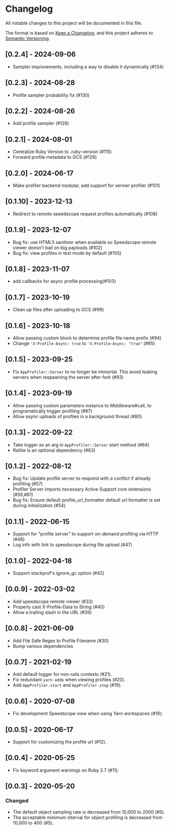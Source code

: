 # Changelog
All notable changes to this project will be documented in this file.

The format is based on [Keep a Changelog](https://keepachangelog.com/en/1.0.0/),
and this project adheres to [Semantic Versioning](https://semver.org/spec/v2.0.0.html).

## [0.2.4] - 2024-09-06

- Sampler improvements, including a way to disable it dynamically (#134)

## [0.2.3] - 2024-08-28

- Profile sampler probability fix (#130)

## [0.2.2] - 2024-08-26

- Add profile sampler (#128)

## [0.2.1] - 2024-08-01

- Centralize Ruby Version to .ruby-version (#115)
- Forward profile metadata to GCS (#126)

## [0.2.0] - 2024-06-17

- Make profiler backend modular, add support for vernier profiler (#101)

## [0.1.10] - 2023-12-13

- Redirect to remote speedscope request profiles automatically (#108)

## [0.1.9] - 2023-12-07

- Bug fix: use HTML5 sanitizer when available so Speedscope remote viewer doesn't bail on big payloads (#102)
- Bug fix: view profiles in test mode by default (#105)

## [0.1.8] - 2023-11-07

- add callbacks for async profile processing(#103)

## [0.1.7] - 2023-10-19

- Clean up files after uploading to GCS (#99)

## [0.1.6] - 2023-10-18

- Allow passing custom block to determine profile file name prefix (#94)
- Change `'X-Profile-Async: true` to `'X-Profile-Async: "true"` (#95)

## [0.1.5] - 2023-09-25

- Fix `AppProfiler::Server` to no longer be immortal. This avoid leaking servers when respawning the server after fork (#93)

## [0.1.4] - 2023-09-19

- Allow passing custom parameters instance to Middleware#call, to programatically trigger profiling (#87)
- Allow async uploads of profiles in a background thread (#80)

## [0.1.3] - 2022-09-22

- Take logger as an arg in `AppProfiler::Server` start method (#64)
- Railtie is an optional dependency (#63)

## [0.1.2] - 2022-08-12

- Bug fix: Update profile server to respond with a conflict if already profiling (#57)
- Profiler Server imports necessary Active Support core extensions (#59,#61)
- Bug fix: Ensure default profile_url_formatter default url formatter is set during initialization (#54)

## [0.1.1] - 2022-06-15

- Support for "profile server" to support on-demand profiling via HTTP (#48)
- Log info with link to speedscope during file upload (#47)

## [0.1.0] - 2022-04-18

- Support stackprof's ignore_gc option (#42)

## [0.0.9] - 2022-03-02

- Add speedscope remote viewer (#33)
- Properly cast X-Profile-Data to String (#40)
- Allow a trailing slash in the URL (#39)

## [0.0.8] - 2021-06-09

- Add File Safe Regex to Profile Filename (#30)
- Bump various dependencies

## [0.0.7] - 2021-02-19

- Add default logger for non-rails contexts (#21).
- Fix redundant `yarn add`s when viewing profiles (#20).
- Add `AppProfiler.start` and `AppProfiler.stop` (#19).

## [0.0.6] - 2020-07-08

- Fix development Speedscope view when using Yarn workspaces (#16).

## [0.0.5] - 2020-06-17

- Support for customizing the profile url (#12).

## [0.0.4] - 2020-05-25

- Fix keyword argument warnings on Ruby 2.7 (#11).

## [0.0.3] - 2020-05-20

### Changed

- The default object sampling rate is decreased from 10,000 to 2000 (#5).
- The acceptable minimum interval for object profiling is decreased from 10,000 to 400 (#5).
